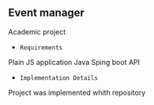 ## Event manager

Academic project

- `Requirements`

Plain JS application
Java Sping boot API

- `Implementation Details`

Project was implemented whith repository 
